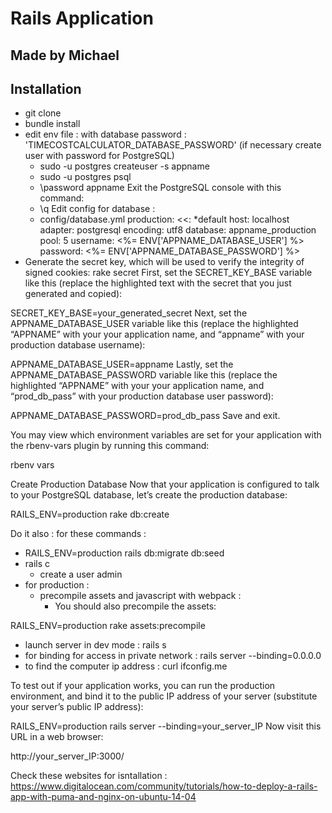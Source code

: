 # Rails Application
## Made by Michael

## Installation

- git clone
- bundle install
- edit env file : with database password : 'TIMECOSTCALCULATOR_DATABASE_PASSWORD' (if necessary create user with password for PostgreSQL)
  - sudo -u postgres createuser -s appname
  - sudo -u postgres psql
  - \password appname
  Exit the PostgreSQL console with this command:
  - \q
  Edit config for database : 
  - config/database.yml
        production:
        <<: *default
        host: localhost
        adapter: postgresql
        encoding: utf8
        database: appname_production
        pool: 5
        username: <%= ENV['APPNAME_DATABASE_USER'] %>
        password: <%= ENV['APPNAME_DATABASE_PASSWORD'] %>
- Generate the secret key, which will be used to verify the integrity of signed cookies:
rake secret
First, set the SECRET_KEY_BASE variable like this (replace the highlighted text with the secret that you just generated and copied):

SECRET_KEY_BASE=your_generated_secret
Next, set the APPNAME_DATABASE_USER variable like this (replace the highlighted “APPNAME” with your your application name, and “appname” with your production database username):

APPNAME_DATABASE_USER=appname
Lastly, set the APPNAME_DATABASE_PASSWORD variable like this (replace the highlighted “APPNAME” with your your application name, and “prod_db_pass” with your production database user password):

APPNAME_DATABASE_PASSWORD=prod_db_pass
Save and exit.

You may view which environment variables are set for your application with the rbenv-vars plugin by running this command:

rbenv vars

Create Production Database
Now that your application is configured to talk to your PostgreSQL database, let’s create the production database:

RAILS_ENV=production rake db:create

Do it also : for these commands : 
- RAILS_ENV=production rails db:migrate db:seed
- rails c
    - create a user admin
- for production :
  - precompile assets and javascript with webpack :
    - You should also precompile the assets:

RAILS_ENV=production rake assets:precompile

- launch server in dev mode : rails s
- for binding for access in private network : rails server --binding=0.0.0.0
- to find the computer ip address : curl ifconfig.me


To test out if your application works, you can run the production environment, and bind it to the public IP address of your server (substitute your server’s public IP address):

RAILS_ENV=production rails server --binding=your_server_IP
Now visit this URL in a web browser:

http://your_server_IP:3000/


Check these websites for isntallation : 
https://www.digitalocean.com/community/tutorials/how-to-deploy-a-rails-app-with-puma-and-nginx-on-ubuntu-14-04
